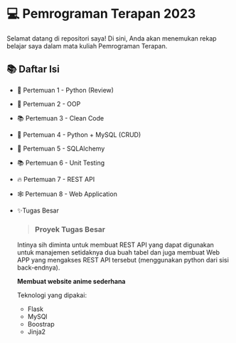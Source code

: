 # 💻 Pemrograman Terapan 2023

Selamat datang di repositori saya! Di sini, Anda akan menemukan rekap belajar saya dalam mata kuliah Pemrograman Terapan.

## 📚 Daftar Isi
- 📝 Pertemuan 1 - Python (Review)
- 🔢 Pertemuan 2 - OOP
- 📚 Pertemuan 3 - Clean Code
- 🔀 Pertemuan 4 - Python + MySQL (CRUD)
- 🔗 Pertemuan 5 - SQLAlchemy
- 📚 Pertemuan 6 - Unit Testing
- 🔥 Pertemuan 7 - REST API
- 🕸️ Pertemuan 8 - Web Application
- ✨Tugas Besar
  > ### Proyek Tugas Besar
    Intinya sih diminta untuk membuat REST API yang dapat digunakan untuk manajemen setidaknya dua buah tabel dan juga
    membuat Web APP yang mengakses REST API tersebut (menggunakan python dari sisi back-endnya).

   **Membuat website anime sederhana**
 
    Teknologi yang dipakai:
    - Flask
    - MySQl
    - Boostrap
    - Jinja2
 

